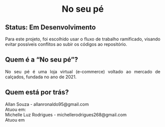 <h1 align="center"  ><strong> No seu pé</strong> </h1> 

## Status: Em Desenvolvimento

<p align="justify"  > Para este projeto, foi escolhido usar o fluxo de trabalho ramificado, visando evitar possíveis conflitos ao subir os códigos ao repositório.
 </p>
 
<h2 >Quem é a “No seu pé”?</h2>

<p align="justify"  > No seu pé é uma loja virtual (e-commerce) voltado ao mercado de calçados, fundada no ano de 2021.</p>

<h2>Quem está por trás?</h2>

<p >Allan Souza - allanronaldo95@gmail.com
<br>Atuou em: 
<br>Michelle Luz Rodrigues - michellerodrigues268@gmail.com
<br>Atuou em  </p>
